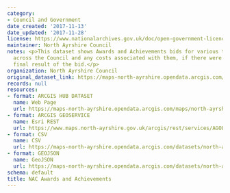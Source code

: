 ```yaml
---
category:
- Council and Government
date_created: '2017-11-13'
date_updated: '2017-11-28'
license: https://www.nationalarchives.gov.uk/doc/open-government-licence/version/3/
maintainer: North Ayrshire Council
notes: <p>This dataset shows Awards and Achievements bids for various teams and projects
  across the Council and any costs associated with them, if there were any, and the
  final result of the bid.</p>
organization: North Ayrshire Council
original_dataset_link: https://maps-north-ayrshire.opendata.arcgis.com/maps/north-ayrshire::nac-awards-and-achievements
records: null
resources:
- format: ARCGIS HUB DATASET
  name: Web Page
  url: https://maps-north-ayrshire.opendata.arcgis.com/maps/north-ayrshire::nac-awards-and-achievements
- format: ARCGIS GEOSERVICE
  name: Esri REST
  url: https://www.maps.north-ayrshire.gov.uk/arcgis/rest/services/AGOL//Open_Data_Portal2/FeatureServer/29
- format: CSV
  name: CSV
  url: https://maps-north-ayrshire.opendata.arcgis.com/datasets/north-ayrshire::nac-awards-and-achievements.csv?where=1=1&outSR=%7B%22latestWkid%22%3A27700%2C%22wkid%22%3A27700%7D
- format: GEOJSON
  name: GeoJSON
  url: https://maps-north-ayrshire.opendata.arcgis.com/datasets/north-ayrshire::nac-awards-and-achievements.geojson?where=1=1&outSR=%7B%22latestWkid%22%3A27700%2C%22wkid%22%3A27700%7D
schema: default
title: NAC Awards and Achievements
---
```

